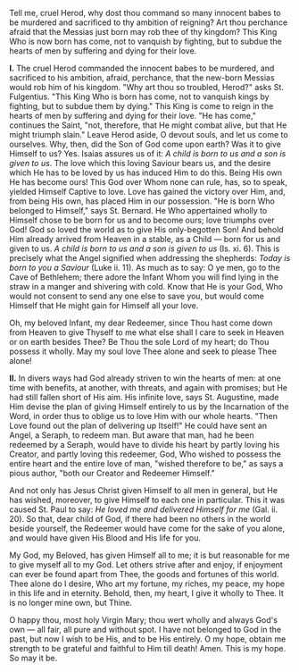 
Tell me, cruel Herod, why dost thou command so many innocent babes to be murdered and sacrificed to thy ambition of reigning? Art thou perchance afraid that the Messias just born may rob thee of thy kingdom? This King Who is now born has come, not to vanquish by fighting, but to subdue the hearts of men by suffering and dying for their love.

**I\.** The cruel Herod commanded the innocent babes to be murdered, and sacrificed to his ambition, afraid, perchance, that the new-born Messias would rob him of his kingdom. \"Why art thou so troubled, Herod?\" asks St. Fulgentius. \"This King Who is born has come, not to vanquish kings by fighting, but to subdue them by dying.\" This King is come to reign in the hearts of men by suffering and dying for their love. \"He has come,\" continues the Saint, \"not, therefore, that He might combat alive, but that He might triumph slain.\" Leave Herod aside, O devout souls, and let us come to ourselves. Why, then, did the Son of God come upon earth? Was it to give Himself to us? Yes. Isaias assures us of it: *A child is born to us and a son is given to us*. The love which this loving Saviour bears us, and the desire which He has to be loved by us has induced Him to do this. Being His own He has become ours! This God over Whom none can rule, has, so to speak, yielded Himself Captive to love. Love has gained the victory over Him, and, from being His own, has placed Him in our possession. \"He is born Who belonged to Himself,\" says St. Bernard. He Who appertained wholly to Himself chose to be born for us and to become ours; love triumphs over God! God so loved the world as to give His only-begotten Son! And behold Him already arrived from Heaven in a stable, as a Child — born for us and given to us. *A child is born to us and a son is given to us* (Is. xi. 6). This is precisely what the Angel signified when addressing the shepherds: *Today is born to you a Saviour* (Luke ii. 11). As much as to say: O ye men, go to the Cave of Bethlehem; there adore the Infant Whom you will find lying in the straw in a manger and shivering with cold. Know that He is your God, Who would not consent to send any one else to save you, but would come Himself that He might gain for Himself all your love.

Oh, my beloved Infant, my dear Redeemer, since Thou hast come down from Heaven to give Thyself to me what else shall I care to seek in Heaven or on earth besides Thee? Be Thou the sole Lord of my heart; do Thou possess it wholly. May my soul love Thee alone and seek to please Thee alone!

**II\.** In divers ways had God already striven to win the hearts of men: at one time with benefits, at another, with threats, and again with promises; but He had still fallen short of His aim. His infinite love, says St. Augustine, made Him devise the plan of giving Himself entirely to us by the Incarnation of the Word, in order thus to oblige us to love Him with our whole hearts. \"Then Love found out the plan of delivering up Itself!\" He could have sent an Angel, a Seraph, to redeem man. But aware that man, had he been redeemed by a Seraph, would have to divide his heart by partly loving his Creator, and partly loving this redeemer, God, Who wished to possess the entire heart and the entire love of man, \"wished therefore to be,\" as says a pious author, \"both our Creator and Redeemer Himself.\"

And not only has Jesus Christ given Himself to all men in general, but He has wished, moreover, to give Himself to each one in particular. This it was caused St. Paul to say: *He loved me and delivered Himself for me* (Gal. ii. 20). So that, dear child of God, if there had been no others in the world beside yourself, the Redeemer would have come for the sake of you alone, and would have given His Blood and His life for you.

My God, my Beloved, has given Himself all to me; it is but reasonable for me to give myself all to my God. Let others strive after and enjoy, if enjoyment can ever be found apart from Thee, the goods and fortunes of this world. Thee alone do I desire, Who art my fortune, my riches, my peace, my hope in this life and in eternity. Behold, then, my heart, I give it wholly to Thee. It is no longer mine own, but Thine.

O happy thou, most holy Virgin Mary; thou wert wholly and always God\'s own — all fair, all pure and without spot. I have not belonged to God in the past, but now I wish to be His, and to be His entirely. O my hope, obtain me strength to be grateful and faithful to Him till death! Amen. This is my hope. So may it be.

